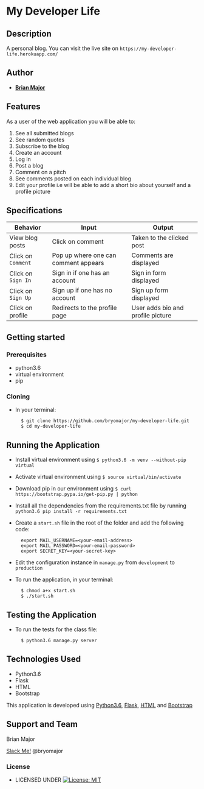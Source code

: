 # My Developer Life


## Description
A personal blog. You can visit the live site on `https://my-developer-life.herokuapp.com/`


## Author


* [**Brian Major**](https://github.com/bryomajor)

## Features


As a user of the web application you will be able to:

1. See all submitted blogs
2. See random quotes
3. Subscribe to the blog
4. Create an account
5. Log in
6. Post a blog
7. Comment on a pitch
8. See comments posted on each individual blog
9. Edit your profile i.e will be able to add a short bio about yourself and a profile picture

## Specifications
| Behavior            | Input                         | Output                        | 
| ------------------- | ----------------------------- | ----------------------------- |
| View blog posts  | Click on comment | Taken to the clicked post | 
Click on `Comment` | Pop up where one can comment appears | Comments are displayed |
|  Click on `Sign In` | Sign in if one has an account | Sign in form displayed |
|  Click on `Sign Up` | Sign up if one has no account | Sign up form displayed |
| Click on profile | Redirects to the profile page | User adds bio and profile picture |



## Getting started
### Prerequisites
* python3.6
* virtual environment
* pip

### Cloning
* In your terminal:
        
        $ git clone https://github.com/bryomajor/my-developer-life.git
        $ cd my-developer-life

## Running the Application
* Install virtual environment using `$ python3.6 -m venv --without-pip virtual`
* Activate virtual environment using `$ source virtual/bin/activate`
* Download pip in our environment using `$ curl https://bootstrap.pypa.io/get-pip.py | python`
* Install all the dependencies from the requirements.txt file by running `python3.6 pip install -r requirements.txt`
* Create a `start.sh` file in the root of the folder and add the following code:

        export MAIL_USERNAME=<your-email-address>
        export MAIL_PASSWORD=<your-email-password>
        export SECRET_KEY=<your-secret-key>

* Edit the configuration instance in `manage.py` from `development` to `production`
* To run the application, in your terminal:

        $ chmod a+x start.sh
        $ ./start.sh
        
## Testing the Application
* To run the tests for the class file:

        $ python3.6 manage.py server
        
## Technologies Used
* Python3.6
* Flask
* HTML
* Bootstrap

This application is developed using [Python3.6](https://www.python.org/doc/), [Flask](http://flask.palletsprojects.com/en/1.1.x/), [HTML](https://getbootstrap.com/) and [Bootstrap](https://getbootstrap.com/)


## Support and Team
Brian Major


[Slack Me!](https://slack.com/intl/en-ke/)  @bryomajor


### License

* LICENSED UNDER  [![License: MIT](https://img.shields.io/badge/License-MIT-yellow.svg)](license/MIT)
